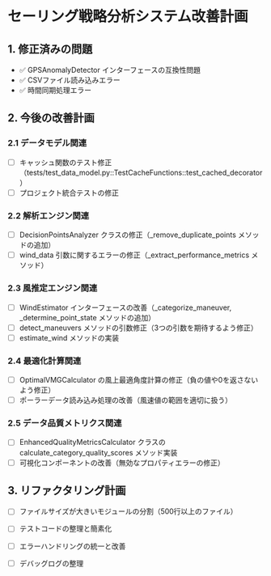 # セーリング戦略分析システム改善計画

## 1. 修正済みの問題
- ✅ GPSAnomalyDetector インターフェースの互換性問題
- ✅ CSVファイル読み込みエラー
- ✅ 時間同期処理エラー

## 2. 今後の改善計画

### 2.1 データモデル関連
- [ ] キャッシュ関数のテスト修正（tests/test_data_model.py::TestCacheFunctions::test_cached_decorator）
- [ ] プロジェクト統合テストの修正

### 2.2 解析エンジン関連
- [ ] DecisionPointsAnalyzer クラスの修正（_remove_duplicate_points メソッドの追加）
- [ ] wind_data 引数に関するエラーの修正（_extract_performance_metrics メソッド）

### 2.3 風推定エンジン関連
- [ ] WindEstimator インターフェースの改善（_categorize_maneuver, _determine_point_state メソッドの追加）
- [ ] detect_maneuvers メソッドの引数修正（3つの引数を期待するよう修正）
- [ ] estimate_wind メソッドの実装

### 2.4 最適化計算関連
- [ ] OptimalVMGCalculator の風上最適角度計算の修正（負の値や0を返さないよう修正）
- [ ] ポーラーデータ読み込み処理の改善（風速値の範囲を適切に扱う）

### 2.5 データ品質メトリクス関連
- [ ] EnhancedQualityMetricsCalculator クラスの calculate_category_quality_scores メソッド実装
- [ ] 可視化コンポーネントの改善（無効なプロパティエラーの修正）

## 3. リファクタリング計画
- [ ] ファイルサイズが大きいモジュールの分割（500行以上のファイル）
- [ ] テストコードの整理と簡素化
- [ ] エラーハンドリングの統一と改善
- [ ] デバッグログの整理

